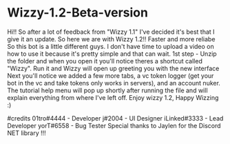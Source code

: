 # Wizzy-1.2-Beta-version
Hi!! So after a lot of feedback from "Wizzy 1.1" I've decided it's best that I give it an update. So here we are with Wizzy 1.2!! Faster and more reliabe
So this bot is a little different guys. I don't have time to upload a video on how to use it because it's pretty simple and that can wait.
1st step - Unzip the folder and when you open it you'll notice theres a shortcut called "Wizzy". Run it and Wizzy will open up greeting you with the new interface
Next you'll notice we added a few more tabs, a vc token logger (get your bot in the vc and take tokens only works in servers), and an account nuker. 
The tutorial help menu will pop up shortly after running the file and will explain everything from where I've left off.
Enjoy wizzy 1.2, Happy Wizzing :)

#credits
01tro#4444 - Developer
j#2004 - UI Designer
iLinked#3333 - Lead Developer
yorT#6558 - Bug Tester
Special thanks to Jaylen for the Discord NET library !!!
